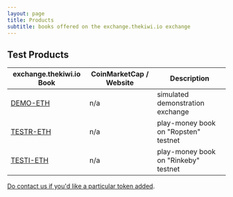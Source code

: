 ```yaml
---
layout: page
title: Products
subtitle: books offered on the exchange.thekiwi.io exchange
---
```


## Test Products

|exchange.thekiwi.io Book|CoinMarketCap / Website|Description|
|------|----|----|
|[DEMO-ETH](http://exchange.thekiwi.io/exchange/?pairId=DEMO-ETH&vu=1)|n/a|simulated demonstration exchange|
|[TESTR-ETH](http://exchange.thekiwi.io/exchange/?pairId=TESTR-ETH&vu=1)|n/a|play-money book on "Ropsten" testnet|
|[TESTI-ETH](http://exchange.thekiwi.io/exchange/?pairId=TESTI-ETH&vu=1)|n/a|play-money book on "Rinkeby" testnet|

[Do contact us if you'd like a particular token added](/help/listing-a-token/).
